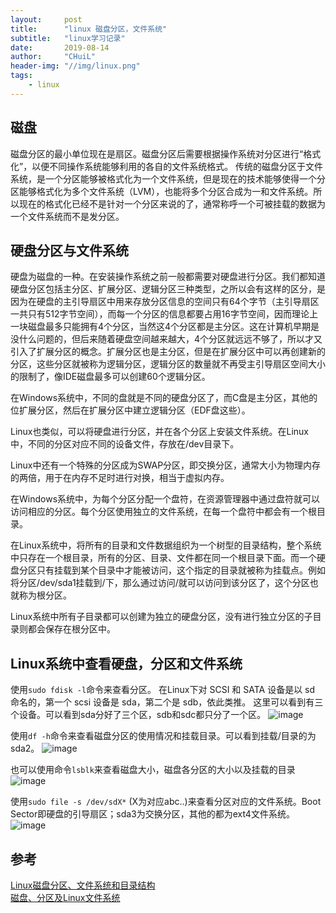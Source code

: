 ```yaml
---
layout:     post
title:      "linux 磁盘分区，文件系统"
subtitle:   "linux学习记录"
date:       2019-08-14
author:     "CHuiL"
header-img: "//img/linux.png"
tags:
    - linux
---
```


## 磁盘
磁盘分区的最小单位现在是扇区。磁盘分区后需要根据操作系统对分区进行“格式化”，以便不同操作系统能够利用的各自的文件系统格式。
传统的磁盘分区于文件系统，是一个分区能够被格式化为一个文件系统，但是现在的技术能够使得一个分区能够格式化为多个文件系统（LVM），也能将多个分区合成为一和文件系统。所以现在的格式化已经不是针对一个分区来说的了，通常称呼一个可被挂载的数据为一个文件系统而不是发分区。



## 硬盘分区与文件系统
硬盘为磁盘的一种。在安装操作系统之前一般都需要对硬盘进行分区。我们都知道硬盘分区包括主分区、扩展分区、逻辑分区三种类型，之所以会有这样的区分，是因为在硬盘的主引导扇区中用来存放分区信息的空间只有64个字节（主引导扇区一共只有512字节空间），而每一个分区的信息都要占用16字节空间，因而理论上一块磁盘最多只能拥有4个分区，当然这4个分区都是主分区。这在计算机早期是没什么问题的，但后来随着硬盘空间越来越大，4个分区就远远不够了，所以才又引入了扩展分区的概念。扩展分区也是主分区，但是在扩展分区中可以再创建新的分区，这些分区就被称为逻辑分区，逻辑分区的数量就不再受主引导扇区空间大小的限制了，像IDE磁盘最多可以创建60个逻辑分区。

在Windows系统中，不同的盘就是不同的硬盘分区了，而C盘是主分区，其他的位扩展分区，然后在扩展分区中建立逻辑分区（EDF盘这些）。

Linux也类似，可以将硬盘进行分区，并在各个分区上安装文件系统。在Linux中，不同的分区对应不同的设备文件，存放在/dev目录下。

Linux中还有一个特殊的分区成为SWAP分区，即交换分区，通常大小为物理内存的两倍，用于在内存不足时进行对换，相当于虚拟内存。

在Windows系统中，为每个分区分配一个盘符，在资源管理器中通过盘符就可以访问相应的分区。每个分区使用独立的文件系统，在每一个盘符中都会有一个根目录。

在Linux系统中，将所有的目录和文件数据组织为一个树型的目录结构，整个系统中只存在一个根目录，所有的分区、目录、文件都在同一个根目录下面。而一个硬盘分区只有挂载到某个目录中才能被访问，这个指定的目录就被称为挂载点。例如将分区/dev/sda1挂载到/下，那么通过访问/就可以访问到该分区了，这个分区也就称为根分区。

Linux系统中所有子目录都可以创建为独立的硬盘分区，没有进行独立分区的子目录则都会保存在根分区中。

## Linux系统中查看硬盘，分区和文件系统
使用`sudo fdisk -l`命令来查看分区。
在Linux下对 SCSI 和 SATA 设备是以 sd 命名的，第一个 scsi 设备是 sda，第二个是 sdb，依此类推。
这里可以看到有三个设备。可以看到sda分好了三个区，sdb和sdc都只分了一个区。
![image](/chuil/img/linux/08-14-1.png)  

使用`df -h`命令来查看磁盘分区的使用情况和挂载目录。可以看到挂载/目录的为sda2。
![image](/chuil/img/linux/08-14-2.png)  


也可以使用命令`lsblk`来查看磁盘大小，磁盘各分区的大小以及挂载的目录
![image](/chuil/img/linux/08-14-3.png)


使用`sudo file -s /dev/sdX*` (X为对应abc..)来查看分区对应的文件系统。Boot Sector即硬盘的引导扇区；sda3为交换分区，其他的都为ext4文件系统。
![image](/chuil/img/linux/08-14-4.png)


## 参考 
[Linux磁盘分区、文件系统和目录结构](https://blog.51cto.com/kingzhuang/1240871)  
[磁盘、分区及Linux文件系统](https://www.cnblogs.com/sammyliu/p/4521315.html)
